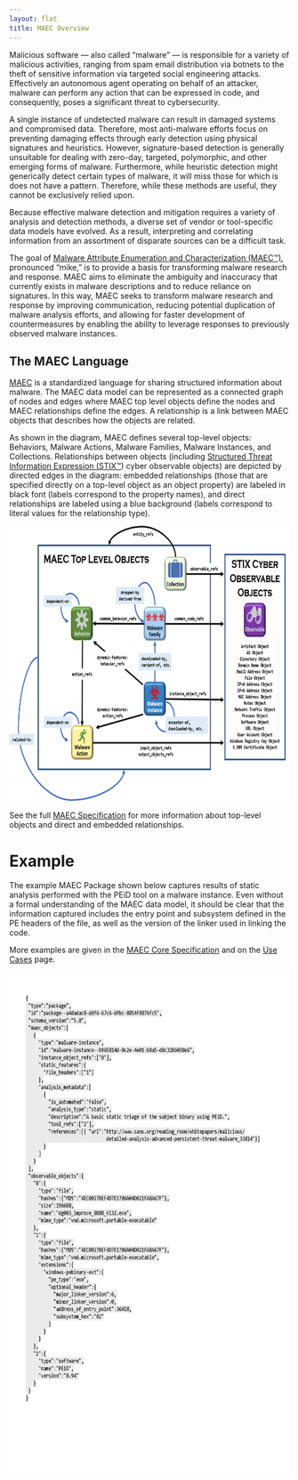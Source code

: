 ```yaml
---
layout: flat
title: MAEC Overview
---
```


Malicious software &mdash; also called “malware” &mdash; is responsible for a variety of malicious activities, ranging from spam email distribution via botnets to the theft of sensitive information via targeted social engineering attacks. Effectively an autonomous agent operating on behalf of an attacker, malware can perform any action that can be expressed in code, and consequently, poses a significant threat to cybersecurity.

A single instance of undetected malware can result in damaged systems and compromised data. Therefore, most anti-malware efforts focus on preventing damaging effects through early detection using physical signatures and heuristics. However, signature-based detection is generally unsuitable for dealing with zero-day, targeted, polymorphic, and other emerging forms of malware. Furthermore, while heuristic detection might generically detect certain types of malware, it will miss those for which is does not have a pattern. Therefore, while these methods are useful, they cannot be exclusively relied upon.

Because effective malware detection and mitigation requires a variety of analysis and detection methods, a diverse set of vendor or tool-specific data models have evolved. As a result, interpreting and correlating information from an assortment of disparate sources can be a difficult task.    

The goal of [Malware Attribute Enumeration and Characterization (MAEC™)](/releases/5.0), pronounced “mike,” is to provide a basis for transforming malware research and response. MAEC aims to eliminate the ambiguity and inaccuracy that currently exists in malware descriptions and to reduce reliance on signatures. In this way, MAEC seeks to transform malware research and response by improving communication, reducing potential duplication of malware analysis efforts, and allowing for faster development of countermeasures by enabling the ability to leverage responses to previously observed malware instances.

## The MAEC Language

[MAEC](/releases/5.0) is a standardized language for sharing structured information about malware. The MAEC data model can be represented as a connected graph of nodes and edges where MAEC top level objects define the nodes and MAEC relationships define the edges. A relationship is a link between MAEC objects that describes how the objects are related.

As shown in the diagram, MAEC defines several top-level objects: Behaviors, Malware Actions, Malware Families, Malware Instances, and Collections. Relationships between objects (including [Structured Threat Information Expression (STIX™](https://oasis-open.github.io/cti-documentation/)) cyber observable objects) are depicted by directed edges in the diagram: embedded relationships (those that are specified directly on a top-level object as an object property) are labeled in black font (labels correspond to the property names), and direct relationships are labeled using a blue background (labels correspond to literal values for the relationship type).  

<img src="maec_top_level_objects.png" alt="MAEC Top Level Objects" class="center" height="495" width="550"/>

See the full [MAEC Specification](/releases/5.0/#specifications) for more information about top-level objects and direct and embedded relationships. 



# Example

The example MAEC Package shown below captures results of static analysis performed with the PEiD tool on a malware instance. Even without a formal understanding of the MAEC data model, it should be clear that the information captured includes the entry point and subsystem defined in the PE headers of the file, as well as the version of the linker used in linking the code. 

More examples are given in the [MAEC Core Specification](/releases/5.0/MAEC_Core_Specification.pdf) and on the [Use Cases](/documentation/use_cases/) page.

 <img src="maec_example.png" alt="MAEC Example" height="900" width="600"/>
